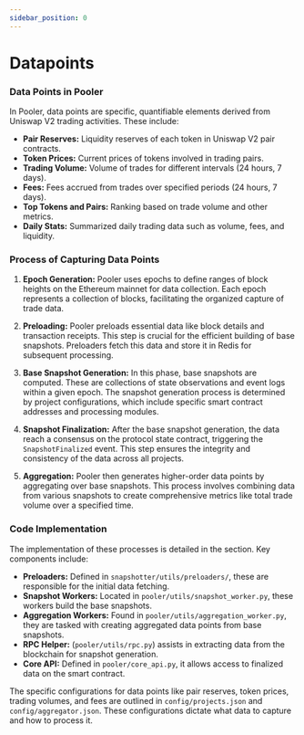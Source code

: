 ```yaml
---
sidebar_position: 0
---
```


# Datapoints

### Data Points in Pooler

In Pooler, data points are specific, quantifiable elements derived from Uniswap V2 trading activities. These include:

- **Pair Reserves:** Liquidity reserves of each token in Uniswap V2 pair contracts.
- **Token Prices:** Current prices of tokens involved in trading pairs.
- **Trading Volume:** Volume of trades for different intervals (24 hours, 7 days).
- **Fees:** Fees accrued from trades over specified periods (24 hours, 7 days).
- **Top Tokens and Pairs:** Ranking based on trade volume and other metrics.
- **Daily Stats:** Summarized daily trading data such as volume, fees, and liquidity.

### Process of Capturing Data Points

1. **Epoch Generation:** Pooler uses epochs to define ranges of block heights on the Ethereum mainnet for data collection. Each epoch represents a collection of blocks, facilitating the organized capture of trade data.

2. **Preloading:** Pooler preloads essential data like block details and transaction receipts. This step is crucial for the efficient building of base snapshots. Preloaders fetch this data and store it in Redis for subsequent processing.

3. **Base Snapshot Generation:** In this phase, base snapshots are computed. These are collections of state observations and event logs within a given epoch. The snapshot generation process is determined by project configurations, which include specific smart contract addresses and processing modules.

4. **Snapshot Finalization:** After the base snapshot generation, the data reach a consensus on the protocol state contract, triggering the `SnapshotFinalized` event. This step ensures the integrity and consistency of the data across all projects.

5. **Aggregation:** Pooler then generates higher-order data points by aggregating over base snapshots. This process involves combining data from various snapshots to create comprehensive metrics like total trade volume over a specified time.

### Code Implementation

The implementation of these processes is detailed in the section. Key components include:

- **Preloaders:** Defined in `snapshotter/utils/preloaders/`, these are responsible for the initial data fetching.
- **Snapshot Workers:** Located in `pooler/utils/snapshot_worker.py`, these workers build the base snapshots.
- **Aggregation Workers:** Found in `pooler/utils/aggregation_worker.py`, they are tasked with creating aggregated data points from base snapshots.
- **RPC Helper:** (`pooler/utils/rpc.py`) assists in extracting data from the blockchain for snapshot generation.
- **Core API:** Defined in `pooler/core_api.py`, it allows access to finalized data on the smart contract.

The specific configurations for data points like pair reserves, token prices, trading volumes, and fees are outlined in `config/projects.json` and `config/aggregator.json`. These configurations dictate what data to capture and how to process it.
